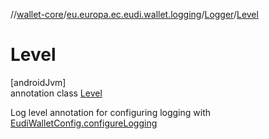 //[wallet-core](../../../../index.md)/[eu.europa.ec.eudi.wallet.logging](../../index.md)/[Logger](../index.md)/[Level](index.md)

# Level

[androidJvm]\
annotation class [Level](index.md)

Log level annotation for configuring logging with [EudiWalletConfig.configureLogging](../../../eu.europa.ec.eudi.wallet/-eudi-wallet-config/configure-logging.md)
